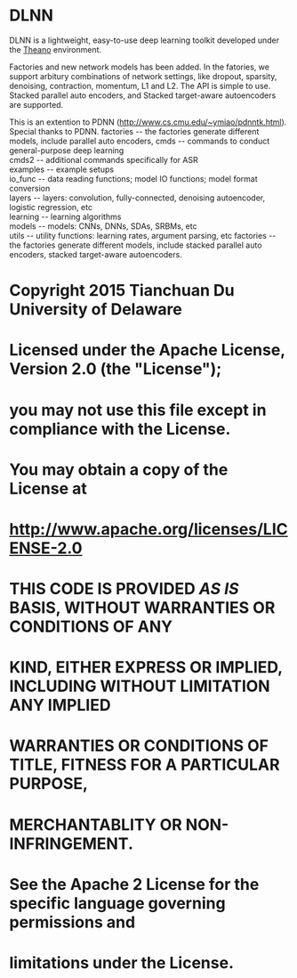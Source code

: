 DLNN
====

DLNN is a lightweight, easy-to-use deep learning toolkit developed under the [Theano](http://deeplearning.net/software/theano) environment. 

Factories and new network models has been added. In the fatories, we support arbitury combinations of network settings, like dropout, sparsity, denoising, contraction, momentum, L1 and L2. The API is simple to use. Stacked parallel auto encoders, and Stacked target-aware autoencoders are supported.

This is an extention to PDNN (http://www.cs.cmu.edu/~ymiao/pdnntk.html). Special thanks to PDNN.
factories -- the factories generate different models, include parallel auto encoders,
cmds     -- commands to conduct general-purpose deep learning  
cmds2    -- additional commands specifically for ASR  
examples -- example setups  
io_func  -- data reading functions; model IO functions; model format conversion  
layers   -- layers: convolution, fully-connected, denoising autoencoder, logistic regression, etc  
learning -- learning algorithms  
models   -- models: CNNs, DNNs, SDAs, SRBMs, etc  
utils    -- utility functions: learning rates, argument parsing, etc
factories -- the factories generate different models, include stacked parallel auto encoders, stacked target-aware autoencoders.

# Copyright 2015    Tianchuan Du    University of Delaware

# Licensed under the Apache License, Version 2.0 (the "License");
# you may not use this file except in compliance with the License.
# You may obtain a copy of the License at
#
#  http://www.apache.org/licenses/LICENSE-2.0
#
# THIS CODE IS PROVIDED *AS IS* BASIS, WITHOUT WARRANTIES OR CONDITIONS OF ANY
# KIND, EITHER EXPRESS OR IMPLIED, INCLUDING WITHOUT LIMITATION ANY IMPLIED
# WARRANTIES OR CONDITIONS OF TITLE, FITNESS FOR A PARTICULAR PURPOSE,
# MERCHANTABLITY OR NON-INFRINGEMENT.
# See the Apache 2 License for the specific language governing permissions and
# limitations under the License.
